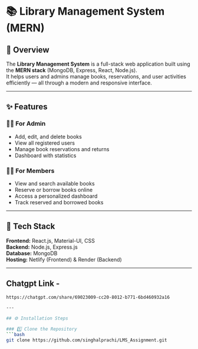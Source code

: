 # 📚 Library Management System (MERN)

## 🚀 Overview
The **Library Management System** is a full-stack web application built using the **MERN stack** (MongoDB, Express, React, Node.js).  
It helps users and admins manage books, reservations, and user activities efficiently — all through a modern and responsive interface.

---

## ✨ Features

### 👩‍💼 For Admin
- Add, edit, and delete books
- View all registered users
- Manage book reservations and returns
- Dashboard with statistics

### 👩‍🎓 For Members
- View and search available books
- Reserve or borrow books online
- Access a personalized dashboard
- Track reserved and borrowed books

---

## 🧠 Tech Stack
**Frontend:** React.js, Material-UI, CSS  
**Backend:** Node.js, Express.js  
**Database:** MongoDB  
**Hosting:** Netlify (Frontend) & Render (Backend)

---

## Chatgpt Link -
```bash
https://chatgpt.com/share/69023009-cc20-8012-b771-6bd460932a16

---

## ⚙️ Installation Steps

### 1️⃣ Clone the Repository
```bash
git clone https://github.com/singhalprachi/LMS_Assignment.git

